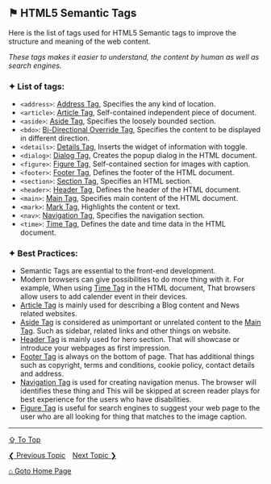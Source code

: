 ## &#9873; HTML5 Semantic Tags

Here is the list of tags used for HTML5 Semantic tags to improve the structure and meaning of the web content.

*These tags makes it easier to understand, the content by human as well as search engines.*

### &#10022; List of tags:
- `<address>`: [Address Tag](../tags/address-tag.md), Specifies the any kind of location.
- `<article>`: [Article Tag](../tags/article-tag.md), Self-contained independent piece of document.
- `<aside>`: [Aside Tag](../tags/aside-tag.md), Specifies the loosely bounded section.
- `<bdo>`: [Bi-Directional Override Tag](../tags/bdo-tag.md), Specifies the content to be displayed in different direction.
- `<details>`: [Details Tag](../tags/details-tag.md), Inserts the widget of information with toggle.
- `<dialog>`: [Dialog Tag](../tags/dialog-tag.md), Creates the popup dialog in the HTML document.
- `<figure>`: [Figure Tag](../tags/figure-tag.md), Self-contained section for images with caption.
- `<footer>`: [Footer Tag](../tags/footer-tag.md), Defines the footer of the HTML document.
- `<section>`: [Section Tag](../tags/section-tag.md), Specifies an HTML section.
- `<header>`: [Header Tag](../tags/header-tag.md), Defines the header of the HTML document.
- `<main>`: [Main Tag](../tags/main-tag.md), Specifies main content of the HTML document.
- `<mark>`: [Mark Tag](../tags/mark-tag.md), Highlights the content or text.
- `<nav>`: [Navigation Tag](../tags/nav-tag.md), Specifies the navigation section.
- `<time>`: [Time Tag](../tags/time-tag.md), Defines the date and time data in the HTML document.

### &#10022; Best Practices:
- Semantic Tags are essential to the front-end development.
- Modern browsers can give possibilities to do more thing with it. For example, When using [Time Tag](../tags/time-tag.md) in the HTML document, That browsers allow users to add calender event in their devices.
- [Article Tag](../tags/article-tag.md) is mainly used for describing a Blog content and News related websites.
- [Aside Tag](../tags/aside-tag.md) is considered as unimportant or unrelated content to the [Main Tag](../tags/main-tag.md). Such as sidebar, related links and other things on website.
- [Header Tag](../tags/header-tag.md) is mainly used for hero section. That will showcase or introduce your webpages as first impression. 
- [Footer Tag](../tags/footer-tag.md) is always on the bottom of page. That has additional things such as copyright, terms and conditions, cookie policy, contact details and address.
- [Navigation Tag](../tags/nav-tag.md) is used for creating navigation menus. The browser will identifies these thing and This will be skipped at screen reader plays for best experience for the users who have disabilities.
- [Figure Tag](../tags/figure-tag.md) is useful for search engines to suggest your web page to the user who are all looking for thing that matches to the image caption.

---
[&#8682; To Top](#-html5-semantic-tags)

[&#10094; Previous Topic](./scripting-and-styling.md)&emsp;[Next Topic &#10095;](../all-tags.md)

[&#8962; Goto Home Page](../README.md)
